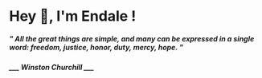 <h1 title="head"> Hey 👋, I'm Endale !</h1>

**<h5><i>" All the great things are simple, and many can be expressed in a single word: freedom, justice, honor, duty, mercy, hope. "</i></h5>**

*<b>___ Winston Churchill ___</b>*
